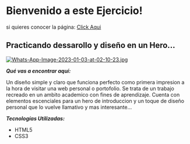# Bienvenido a este Ejercicio!
si quieres conocer la página: [Click Aqui](https://solgiuria.github.io/Hero-Example/ "Hero")
## Practicando dessarollo y diseño en un Hero...

[![Whats-App-Image-2023-01-03-at-02-10-23.jpg](https://i.postimg.cc/1Rg25PP3/Whats-App-Image-2023-01-03-at-02-10-23.jpg)](https://postimg.cc/mhs88vtv)

***Qué vas a encontrar aquí:***

Un diseño simple y claro que funciona perfecto como primera impresion a la hora de visitar una web personal o portofolio. Se trata de un trabajo recreado en un ambito academico  con fines de aprendizaje.
Cuenta con  elementos escenciales  para un hero de introduccion y un toque de diseño personal que lo vuelve llamativo y mas interesante...

***Tecnologías Utilizadas:***
- HTML5
- CSS3

